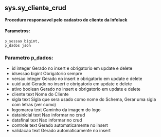 ## sys.sy_cliente_crud

**Procedure responsavel pelo cadastro de cliente da Infoluck**


#### Parametros:

```
p_sessao bigint,
p_dados json
```

### Parametro p_dados:

 - id          integer Gerado no insert e obrigatorio em update e delete
 - idsessao    bigint Obrigatorio sempre
 - versao      integer Gerado no insert e obrigatorio em update e delete
 - uuid        uuid Gerado no insert e obrigatorio em update e delete
 - ativo       boolean Gerado no insert e obrigatorio em update e delete
 - cliente     text Nome do Cliente
 - sigla       text Sigla que sera usado como nome do Schema, Gerar uma sigla com letras (ver como)
 - logomarca   text Caminho da imagem do logo
 - datainicial text Nao informar no crud
 - datafinal   text Nao informar no crud
 - controle    text Gerado automaticamente no insert 
 - validacao   text  Gerado automaticamente no insert


